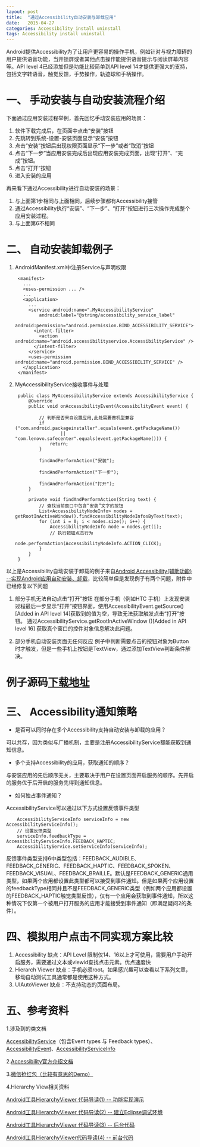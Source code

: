 ```yaml
---
layout: post
title:  "通过Accessibility自动安装与卸载应用"
date:   2015-04-27
categories: Accessibility install uninstall
tags: Accessibility install uninstall
---
```




Android提供Accessibility为了让用户更容易的操作手机，例如针对与视力障碍的用户提供语音功能，当开锁屏或者其他点击操作能提供语音提示与阅读屏幕内容等。API level 4已经添加但是功能比较简单到API level 14才提供更强大的支持，包括文字转语音，触觉反馈，手势操作，轨迹球和手柄操作。

# 一、 手动安装与自动安装流程介绍 #

下面通过应用安装过程举例，首先回忆手动安装应用的场景：

1. 软件下载完成后，在页面中点击“安装”按钮
2. 先跳转到系统-设置-安装页面显示“安装”按钮
3. 点击“安装”按钮后出现权限页面显示“下一步”或者“取消”按钮
4. 点击“下一步”当应用安装完成后出现应用安装完成页面，出现“打开”、“完成”按钮。
5. 点击“打开”按钮
6. 进入安装的应用 



再来看下通过Accessibility进行自动安装的场景：

1. 与上面第1步相同与上面相同，后续步骤都有Accessibility接管
2. 通过Accessibility执行“安装”、“下一步”、“打开”按钮进行三次操作完成整个应用安装过程。
3. 与上面第6不相同


# 二、 自动安装卸载例子 #

1. AndroidManifest.xml中注册Service与声明权限

		<manifest>
		  ...
		  <uses-permission ... />
		  ...
		  <application>
		    ...
		    <service android:name=".MyAccessibilityService"
		        android:label="@string/accessibility_service_label"
		        android:permission="android.permission.BIND_ACCESSIBILITY_SERVICE">
		      <intent-filter>
		        <action android:name="android.accessibilityservice.AccessibilityService" />
		      </intent-filter>
		    </service>
		    <uses-permission android:name="android.permission.BIND_ACCESSIBILITY_SERVICE" />
		  </application>
		</manifest>



2. MyAccessibilityService接收事件与处理

		public class MyAccessibilityService extends AccessibilityService {
		    @Override
		    public void onAccessibilityEvent(AccessibilityEvent event) {
		        
		        // 判断是否来自设置应用,此处需要做机型兼容
		        if ("com.android.packageinstaller".equals(event.getPackageName())
		                || "com.lenovo.safecenter".equals(event.getPackageName())) {
		            return;
		        }
		        
		        findAndPerformAction("安装");
		        
		        findAndPerformAction("下一步");
		        
		        findAndPerformAction("打开");            
		    }    
		    
		    private void findAndPerformAction(String text) {
		        // 查找当前窗口中包含“安装”文字的按钮
		        List<AccessibilityNodeInfo> nodes = getRootInActiveWindow().findAccessibilityNodeInfosByText(text);
		        for (int i = 0; i < nodes.size(); i++) {
		            AccessibilityNodeInfo node = nodes.get(i);
		            // 执行按钮点击行为
		            node.performAction(AccessibilityNodeInfo.ACTION_CLICK);
		        }
		    }
		}	






以上是Accessibility自动安装于卸载的例子来自[Android Accessibility(辅助功能) --实现Android应用自动安装、卸载](http://blog.csdn.net/androidsecurity/article/details/41890369?utm_source=tuicool)，比较简单但是发现例子有两个问题，附件中已经修复以下问题

1. 部分手机无法自动点击“打开”按钮
在部分手机（例如HTC 手机）上发现安装过程最后一步显示“打开”按钮界面，使用AccessibilityEvent.getSource()[Added in API level 14]获取到的值为空，导致无法获取触发点击“打开”按钮。
通过AccessibilityService.getRootInActiveWindow ()[Added in API level 16] 获取真个窗口的控件对象信息解决此问题。

2. 部分手机自动安装页面无任何反应
例子中判断需要点击的按钮对象为Button时才触发，但是一些手机上按钮是TextView，通过添加TextView判断条件解决。

# 例子源码[下载地址](/assets/posts/2015-04-28-Accessibility-automatically-install-and-uninstall/AccessibilityDemo.rar) 



# 三、 Accessibility通知策略 #


- 是否可以同时存在多个Accessibility支持自动安装与卸载的应用？

可以共存，因为类似与广播机制，主要是注册AccessibilityService都能获取到通知信息。

- 多个支持Accessibility的应用，获取通知的顺序？

与安装应用的先后顺序无关，主要取决于用户在设置页面开启服务的顺序。先开启的服务优于后开启的服务先得到通知信息。

- 如何独占事件通知？


AccessibilityService可以通过以下方式设置反馈事件类型


        AccessibilityServiceInfo serviceInfo = new AccessibilityServiceInfo();
        // 设置反馈类型
        serviceInfo.feedbackType = AccessibilityServiceInfo.FEEDBACK_HAPTIC;
        AccessibilityService.setServiceInfo(serviceInfo);
                   

反馈事件类型支持6中类型包括：FEEDBACK_AUDIBLE、FEEDBACK_GENERIC、FEEDBACK_HAPTIC、FEEDBACK_SPOKEN、FEEDBACK_VISUAL、FEEDBACK_BRAILLE。默认是FEEDBACK_GENERIC通用类型，如果两个应用都设置此类型都可以接受到事件通知。但是如果两个应用设置的feedbackType相同并且不是FEEDBACK_GENERIC类型（例如两个应用都设置的FEEDBACK_HAPTIC触觉类型反馈），仅有一个应用会获取到事件通知，所以这种情况下仅第一个被用户打开服务的应用才能接受到事件通知（即满足疑问2的条件）。




# 四、模拟用户点击不同实现方案比较 #
1. Accessibility 缺点：API Level 限制仅14、16以上才可使用，需要用户手动开启服务，需要通过文本或viewid查找点击元素。优点速度快
2. Hierarch Viewer 缺点：手机必须root。如果感兴趣可以查看以下系列文章，移动自动测试工具通常都是使用这种方式。
3. UIAutoViewer 缺点：不支持动态的页面布局。




# 五、参考资料 #

1.涉及到的类文档

[AccessibilityService](http://developer.android.com/reference/android/accessibilityservice/AccessibilityService.html)（包含Event types 与 Feedback types）、[AccessibilityEvent](http://developer.android.com/reference/android/view/accessibility/AccessibilityEvent.html)、[AccessibilityServiceInfo](http://developer.android.com/reference/android/accessibilityservice/AccessibilityServiceInfo.html)


2.[Accessibility官方介绍文档](http://developer.android.com/guide/topics/ui/accessibility/index.html)

3.[微信抢红包（比较有意思的Demo）](https://github.com/waylife/RedEnvelopeAssistant)

4.Hierarchy View相关资料

[Android工具HierarchyViewer 代码导读(1) -- 功能实现演示](http://www.cnblogs.com/vowei/archive/2012/07/30/2614353.html)
  
[Android工具HierarchyViewer 代码导读(2) -- 建立Eclipse调试环境](http://www.cnblogs.com/vowei/archive/2012/08/03/2618753.html)

[Android工具HierarchyViewer 代码导读(3) -- 后台代码](http://www.cnblogs.com/vowei/archive/2012/08/08/2627614.html)

[Android工具HierarchyViewer代码导读(4) -- 前台代码](http://www.cnblogs.com/vowei/archive/2012/08/22/2650722.html)
